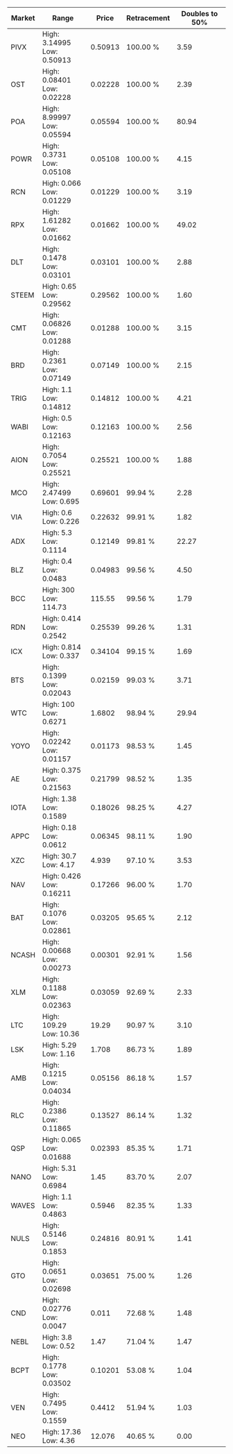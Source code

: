 | Market | Range | Price| Retracement | Doubles to 50% |
| --- | --- | --- | --- | --- |
| PIVX | High: 3.14995<br />Low: 0.50913 | 0.50913 | 100.00 % | 3.59 |
| OST | High: 0.08401<br />Low: 0.02228 | 0.02228 | 100.00 % | 2.39 |
| POA | High: 8.99997<br />Low: 0.05594 | 0.05594 | 100.00 % | 80.94 |
| POWR | High: 0.3731<br />Low: 0.05108 | 0.05108 | 100.00 % | 4.15 |
| RCN | High: 0.066<br />Low: 0.01229 | 0.01229 | 100.00 % | 3.19 |
| RPX | High: 1.61282<br />Low: 0.01662 | 0.01662 | 100.00 % | 49.02 |
| DLT | High: 0.1478<br />Low: 0.03101 | 0.03101 | 100.00 % | 2.88 |
| STEEM | High: 0.65<br />Low: 0.29562 | 0.29562 | 100.00 % | 1.60 |
| CMT | High: 0.06826<br />Low: 0.01288 | 0.01288 | 100.00 % | 3.15 |
| BRD | High: 0.2361<br />Low: 0.07149 | 0.07149 | 100.00 % | 2.15 |
| TRIG | High: 1.1<br />Low: 0.14812 | 0.14812 | 100.00 % | 4.21 |
| WABI | High: 0.5<br />Low: 0.12163 | 0.12163 | 100.00 % | 2.56 |
| AION | High: 0.7054<br />Low: 0.25521 | 0.25521 | 100.00 % | 1.88 |
| MCO | High: 2.47499<br />Low: 0.695 | 0.69601 | 99.94 % | 2.28 |
| VIA | High: 0.6<br />Low: 0.226 | 0.22632 | 99.91 % | 1.82 |
| ADX | High: 5.3<br />Low: 0.1114 | 0.12149 | 99.81 % | 22.27 |
| BLZ | High: 0.4<br />Low: 0.0483 | 0.04983 | 99.56 % | 4.50 |
| BCC | High: 300<br />Low: 114.73 | 115.55 | 99.56 % | 1.79 |
| RDN | High: 0.414<br />Low: 0.2542 | 0.25539 | 99.26 % | 1.31 |
| ICX | High: 0.814<br />Low: 0.337 | 0.34104 | 99.15 % | 1.69 |
| BTS | High: 0.1399<br />Low: 0.02043 | 0.02159 | 99.03 % | 3.71 |
| WTC | High: 100<br />Low: 0.6271 | 1.6802 | 98.94 % | 29.94 |
| YOYO | High: 0.02242<br />Low: 0.01157 | 0.01173 | 98.53 % | 1.45 |
| AE | High: 0.375<br />Low: 0.21563 | 0.21799 | 98.52 % | 1.35 |
| IOTA | High: 1.38<br />Low: 0.1589 | 0.18026 | 98.25 % | 4.27 |
| APPC | High: 0.18<br />Low: 0.0612 | 0.06345 | 98.11 % | 1.90 |
| XZC | High: 30.7<br />Low: 4.17 | 4.939 | 97.10 % | 3.53 |
| NAV | High: 0.426<br />Low: 0.16211 | 0.17266 | 96.00 % | 1.70 |
| BAT | High: 0.1076<br />Low: 0.02861 | 0.03205 | 95.65 % | 2.12 |
| NCASH | High: 0.00668<br />Low: 0.00273 | 0.00301 | 92.91 % | 1.56 |
| XLM | High: 0.1188<br />Low: 0.02363 | 0.03059 | 92.69 % | 2.33 |
| LTC | High: 109.29<br />Low: 10.36 | 19.29 | 90.97 % | 3.10 |
| LSK | High: 5.29<br />Low: 1.16 | 1.708 | 86.73 % | 1.89 |
| AMB | High: 0.1215<br />Low: 0.04034 | 0.05156 | 86.18 % | 1.57 |
| RLC | High: 0.2386<br />Low: 0.11865 | 0.13527 | 86.14 % | 1.32 |
| QSP | High: 0.065<br />Low: 0.01688 | 0.02393 | 85.35 % | 1.71 |
| NANO | High: 5.31<br />Low: 0.6984 | 1.45 | 83.70 % | 2.07 |
| WAVES | High: 1.1<br />Low: 0.4863 | 0.5946 | 82.35 % | 1.33 |
| NULS | High: 0.5146<br />Low: 0.1853 | 0.24816 | 80.91 % | 1.41 |
| GTO | High: 0.0651<br />Low: 0.02698 | 0.03651 | 75.00 % | 1.26 |
| CND | High: 0.02776<br />Low: 0.0047 | 0.011 | 72.68 % | 1.48 |
| NEBL | High: 3.8<br />Low: 0.52 | 1.47 | 71.04 % | 1.47 |
| BCPT | High: 0.1778<br />Low: 0.03502 | 0.10201 | 53.08 % | 1.04 |
| VEN | High: 0.7495<br />Low: 0.1559 | 0.4412 | 51.94 % | 1.03 |
| NEO | High: 17.36<br />Low: 4.36 | 12.076 | 40.65 % | 0.00 |
